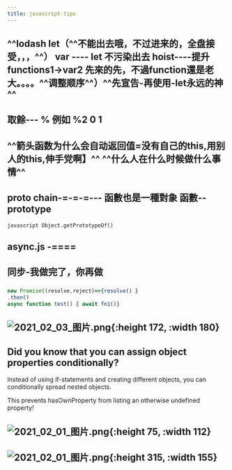 ```yaml
---
title: javascript-tips
---
```


## ^^lodash let（^^不能出去哦，不过进来的，全盘接受，，，^^） var ---- let 不污染出去 hoist----提升 functions1->var2 先來的先，不過function還是老大。。。。^^调整顺序^^）^^**先宣告-再使用-let永远的神**^^
## 取餘--- % 例如 %2  0 1
## ^^箭头函数为什么会自动返回值=没有自己的this,用别人的this,伸手党啊】^^ ^^什么人在什么时候做什么事情^^
## __proto__ chain-=-=-=--- 函數也是一種對象 函數--prototype
```javascript Object.getPrototypeOf()```
## async.js -====
## 同步-我做完了，你再做
###
```javascript 
new Promise((resolve,reject)=>{resolve() }
.then()
async function test() { await fn1()}
 ```
## ![2021_02_03_图片.png](https://cdn.logseq.com/%2F7aa8ab99-753a-4230-847b-43a1c3a3ef47b14331d8-da6f-44f9-a263-4f13d340cc922021_02_03_%E5%9B%BE%E7%89%87.png?Expires=4765921537&Signature=a6q5cwXt53tpNWbpiWL51Cfjyo~q~ysWT5eVGvrBMew0DvzvZHyJXaBYF6QJuRsOjVcQeqcjKZ2jCvozjqQnuRMuOOvgJDZvcpOXWmJ6wuXAVfNuV8aO0FLXajDqyJL-ZJrQa0N-BbdjMmQ0Hhp87sbzFEp8E18wp84wdFfJfrLeN0oBQ16XociFdVLCx4BDeCHhR1f~mrSG9F~174HVs8nihXw4g8URWnjJ0uA76XHK3ZRBywhZL6hYvt7hbw4jtmX134OFAP~jvTcgK8ksHzQleobxkcYCvva4OwXp~UmJtJJDGZ4TRPBN~5RF48-G-lDsiLdzDVy~ROgYdmFUUQ__&Key-Pair-Id=APKAJE5CCD6X7MP6PTEA){:height 172, :width 180}
##
## Did you know that you can assign object properties conditionally?

Instead of using if-statements and creating different objects, you can conditionally spread nested objects.

This prevents hasOwnProperty from listing an otherwise undefined property!
## ![2021_02_01_图片.png](https://cdn.logseq.com/%2F7aa8ab99-753a-4230-847b-43a1c3a3ef47089e5c09-a65f-4dca-b648-0ce83ac539c02021_02_01_%E5%9B%BE%E7%89%87.png?Expires=4765786889&Signature=H3jmi6TK30NAg9BE8Tv2grxMM-KFbTE7FwggBYwRt~sl8BAWF05Ag35Qcdzu4W4kL3CESP5XkqIytO6aYNbkjgrTQPP3OctIHlywaVN1wfzsipwbjijToTXyewj~O~SXahSWAcidbJs6dBy3IikwELHfelpe-PSclLgxufHn0T2uQs5Ii9B2sp3MT4k0y7aqOs2RtdxIrKM30X44gmjrtKSLPnsI8902F8NEp9IJ7Cgm7XVnDnY3PNCP-51qNrN~QICmjFpzFKuRQBgAbwYHnFu4QdIPNLTLJ84ult5ZytKXcPSF2f5fJahyvKoSOUR2tuhtFNaQ8H2i-Su6ujycYg__&Key-Pair-Id=APKAJE5CCD6X7MP6PTEA){:height 75, :width 112}
## ![2021_02_01_图片.png](https://cdn.logseq.com/%2F7aa8ab99-753a-4230-847b-43a1c3a3ef47f5690710-ea94-45b2-be17-cdaf3ec7bce52021_02_01_%E5%9B%BE%E7%89%87.png?Expires=4765787382&Signature=URSUOOdwgT-Zlr8UfX2Y1uJ9p62OtRcQCO2pWkRy2wOga-8MrkCL2NEBFHeTyaXgCXyq73hDD3Z-k4BSzVRslfBhtxwf0cRm5heTM3mKQoBlTnu5~-bC2Kg14Rz7GF7TkJDCA-ZS2u-8ljsM4Dx~uAV91AHz8aHDaxs7eDVEzsgs40JqUIRnvqYpjLJgXsdtZS6byANTirUxIgqPzqEcD~ll-FrndoJKiiGln9tDzqL8S3SC9UxZsUf1ddhsOjObF4Axia6Tq17~LCXLuSttk1AzsBqZZYnBlKnDfXa86TizxQ4EbASU-WPsVeuFS2Nvuxv0bNBB4cAlsW4IojnzjA__&Key-Pair-Id=APKAJE5CCD6X7MP6PTEA){:height 315, :width 155}
